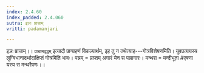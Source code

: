 ```yaml
---
index: 2.4.60
index_padded: 2.4.060
sutra: इञः प्राचाम्
vritti: padamanjari

---
```

इञः प्राचाम्।। `प्राचामवृद्धम्` इत्यादौ प्राग्ग्रहणं विकल्पार्थम्, इह तु न तथेत्याह---गोत्रविशेषणमिति। युवप्रत्ययस्य लुग्विधानादर्थादाक्षिप्तं गोत्रमिति भावः। पन्नम् = प्राप्तम् अगारं येन स पन्नागारः। मन्थरा = मन्दीभूता #एषणा यस्य स मन्थरैषणः।।